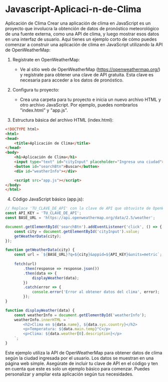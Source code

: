 # Javascript-Aplicaci-n-de-Clima
Aplicación de Clima
Crear una aplicación de clima en JavaScript es un proyecto que involucra la obtención de datos de pronóstico meteorológico de una fuente externa, como una API de clima, y luego mostrar esos datos en una interfaz de usuario. Aquí tienes un ejemplo corto de cómo puedes comenzar a construir una aplicación de clima en JavaScript utilizando la API de OpenWeatherMap:

1. Regístrate en OpenWeatherMap:
   - Ve al sitio web de OpenWeatherMap (https://openweathermap.org/) y regístrate para obtener una clave de API gratuita. Esta clave es necesaria para acceder a los datos de pronóstico.

2. Configura tu proyecto:
   - Crea una carpeta para tu proyecto e inicia un nuevo archivo HTML y otro archivo JavaScript. Por ejemplo, puedes nombrarlos "index.html" y "app.js".

3. Estructura básica del archivo HTML (index.html):

```html
<!DOCTYPE html>
<html>
<head>
    <title>Aplicación de Clima</title>
</head>
<body>
    <h1>Aplicación de Clima</h1>
    <input type="text" id="cityInput" placeholder="Ingresa una ciudad">
    <button id="searchBtn">Buscar</button>
    <div id="weatherInfo"></div>

    <script src="app.js"></script>
</body>
</html>
```

4. Código JavaScript básico (app.js):

```javascript
// Replace 'TU_CLAVE_DE_API' con la clave de API que obtuviste de OpenWeatherMap.
const API_KEY = 'TU_CLAVE_DE_API';
const BASE_URL = 'https://api.openweathermap.org/data/2.5/weather';

document.getElementById('searchBtn').addEventListener('click', () => {
    const city = document.getElementById('cityInput').value;
    getWeatherData(city);
});

function getWeatherData(city) {
    const url = `${BASE_URL}?q=${city}&appid=${API_KEY}&units=metric`;
    
    fetch(url)
        .then(response => response.json())
        .then(data => {
            displayWeather(data);
        })
        .catch(error => {
            console.error('Error al obtener datos del clima', error);
        });
}

function displayWeather(data) {
    const weatherInfo = document.getElementById('weatherInfo');
    weatherInfo.innerHTML = `
        <h2>Clima en ${data.name}, ${data.sys.country}</h2>
        <p>Temperatura: ${data.main.temp}°C</p>
        <p>Clima: ${data.weather[0].description}</p>
    `;
}
```

Este ejemplo utiliza la API de OpenWeatherMap para obtener datos de clima según la ciudad ingresada por el usuario. Los datos se muestran en una página web simple. Asegúrate de incluir tu clave de API en el código y ten en cuenta que este es solo un ejemplo básico para comenzar. Puedes personalizar y ampliar esta aplicación según tus necesidades.
